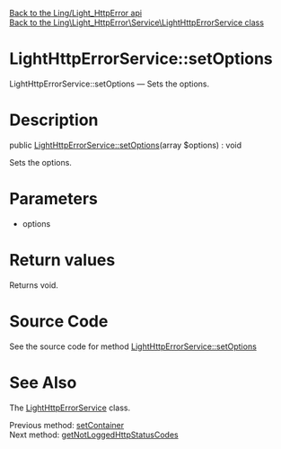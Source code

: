 [Back to the Ling/Light_HttpError api](https://github.com/lingtalfi/Light_HttpError/blob/master/doc/api/Ling/Light_HttpError.md)<br>
[Back to the Ling\Light_HttpError\Service\LightHttpErrorService class](https://github.com/lingtalfi/Light_HttpError/blob/master/doc/api/Ling/Light_HttpError/Service/LightHttpErrorService.md)


LightHttpErrorService::setOptions
================



LightHttpErrorService::setOptions — Sets the options.




Description
================


public [LightHttpErrorService::setOptions](https://github.com/lingtalfi/Light_HttpError/blob/master/doc/api/Ling/Light_HttpError/Service/LightHttpErrorService/setOptions.md)(array $options) : void




Sets the options.




Parameters
================


- options

    


Return values
================

Returns void.








Source Code
===========
See the source code for method [LightHttpErrorService::setOptions](https://github.com/lingtalfi/Light_HttpError/blob/master/Service/LightHttpErrorService.php#L72-L75)


See Also
================

The [LightHttpErrorService](https://github.com/lingtalfi/Light_HttpError/blob/master/doc/api/Ling/Light_HttpError/Service/LightHttpErrorService.md) class.

Previous method: [setContainer](https://github.com/lingtalfi/Light_HttpError/blob/master/doc/api/Ling/Light_HttpError/Service/LightHttpErrorService/setContainer.md)<br>Next method: [getNotLoggedHttpStatusCodes](https://github.com/lingtalfi/Light_HttpError/blob/master/doc/api/Ling/Light_HttpError/Service/LightHttpErrorService/getNotLoggedHttpStatusCodes.md)<br>

